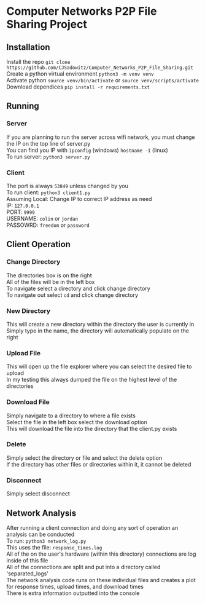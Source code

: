 # Computer Networks P2P File Sharing Project
## Installation
Install the repo `git clone https://github.com/CJSadowitz/Computer_Networks_P2P_File_Sharing.git` </br>
Create a python virtual environment `python3 -m venv venv` </br>
Activate python `source venv/bin/activate` or `source venv/scripts/activate`</br>
Download dependices `pip install -r requirements.txt`

## Running
### Server
If you are planning to run the server across wifi network, you must change the IP on the top line of server.py </br>
You can find you IP with `ipconfig` (windows) `hostname -I` (linux) </br>
To run server: `python3 server.py` </br>
### Client
The port is always `53849` unless changed by you </br>
To run client: `python3 client1.py` </br>
Assuming Local: Change IP to correct IP address as need </br>
IP: `127.0.0.1` </br>
PORT: `9999` </br>
USERNAME: `colin` or `jordan` </br>
PASSOWRD: `freedom` or `password` </br>

## Client Operation
### Change Directory
The directories box is on the right </br>
All of the files will be in the left box </br>
To navigate select a directory and click change directory </br>
To navigate out select `cd` and click change directory </br>
### New Directory
This will create a new directory within the directory the user is currently in </br>
Simply type in the name, the directory will automatically populate on the right </br>
### Upload File
This will open up the file explorer where you can select the desired file to upload </br>
In my testing this always dumped the file on the highest level of the directories </br>
### Download File
Simply navigate to a directory to where a file exists </br>
Select the file in the left box select the download option </br>
This will download the file into the directory that the client.py exists </br>
### Delete
Simply select the directory or file and select the delete option </br>
If the directory has other files or directories within it, it cannot be deleted </br>
### Disconnect
Simply select disconnect </br>

## Network Analysis
After running a client connection and doing any sort of operation an analysis can be conducted </br>
To run: `python3 network_log.py` </br>
This uses the file: `response_times.log` </br>
All of the on the user's hardware (within this directory) connections are log inside of this file </br>
All of the connections are split and put into a directory called 'separated_logs' </br>
The network analysis code runs on these individual files and creates a plot for response times, upload times, and download times </br>
There is extra information outputted into the console </br>
